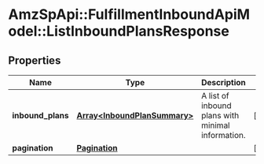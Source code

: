 # AmzSpApi::FulfillmentInboundApiModel::ListInboundPlansResponse

## Properties
Name | Type | Description | Notes
------------ | ------------- | ------------- | -------------
**inbound_plans** | [**Array&lt;InboundPlanSummary&gt;**](InboundPlanSummary.md) | A list of inbound plans with minimal information. | [optional] 
**pagination** | [**Pagination**](Pagination.md) |  | [optional] 


